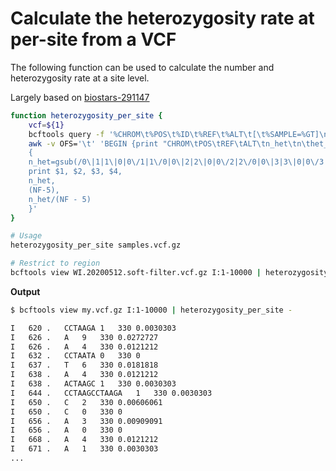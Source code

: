 # Calculate the heterozygosity rate at per-site from a VCF

The following function can be used to calculate the number and heterozygosity rate at a site level.

Largely based on [biostars-291147](https://www.biostars.org/p/291147/)

```bash
function heterozygosity_per_site {
    vcf=${1}
    bcftools query -f '%CHROM\t%POS\t%ID\t%REF\t%ALT\t[\t%SAMPLE=%GT]\n' ${vcf} | \
    awk -v OFS='\t' 'BEGIN {print "CHROM\tPOS\tREF\tALT\tn_het\tn\thet_rate"} 
    {
    n_het=gsub(/0\|1|1\|0|0\/1|1\/0|0\|2|2\|0|0\/2|2\/0|0\|3|3\|0|0\/3|3\/0|0\|4|4\|0|0\/4|4\/0/, "" ); 
    print $1, $2, $3, $4, 
    n_het,
    (NF-5),
    n_het/(NF - 5)
    }'
}

# Usage
heterozygosity_per_site samples.vcf.gz

# Restrict to region
bcftools view WI.20200512.soft-filter.vcf.gz I:1-10000 | heterozygosity_per_site -
```

__Output__

```bash
$ bcftools view my.vcf.gz I:1-10000 | heterozygosity_per_site -

I	620	.	CCTAAGA	1	330	0.0030303
I	626	.	A	9	330	0.0272727
I	626	.	A	4	330	0.0121212
I	632	.	CCTAATA	0	330	0
I	637	.	T	6	330	0.0181818
I	638	.	A	4	330	0.0121212
I	638	.	ACTAAGC	1	330	0.0030303
I	644	.	CCTAAGCCTAAGA	1	330	0.0030303
I	650	.	C	2	330	0.00606061
I	650	.	C	0	330	0
I	656	.	A	3	330	0.00909091
I	656	.	A	0	330	0
I	668	.	A	4	330	0.0121212
I	671	.	A	1	330	0.0030303
...
```
